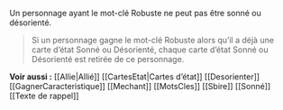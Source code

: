 Un personnage ayant le mot-clé Robuste ne peut pas être sonné ou désorienté. 

>Si un personnage gagne le mot-clé Robuste alors qu’il a déjà une carte d’état Sonné ou Désorienté, chaque carte d’état Sonné ou Désorienté est retirée de ce personnage. 

**Voir aussi :**
[[Allie|Allié]]
[[CartesEtat|Cartes d’état]]
[[Desorienter]]
[[GagnerCaracteristique]]
[[Mechant]]
[[MotsCles]]
[[Sbire]]
[[Sonné]]
[[Texte de rappel]]